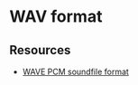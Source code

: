 # WAV format

## Resources

- [WAVE PCM soundfile format](http://soundfile.sapp.org/doc/WaveFormat/)
